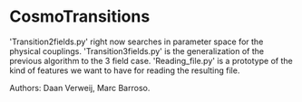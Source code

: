 # CosmoTransitions
'Transition2fields.py' right now searches in parameter space for the physical couplings.
'Transition3fields.py' is the generalization of the previous algorithm to the 3 field case.
'Reading_file.py' is a prototype of the kind of features we want to have for reading the resulting file.

Authors: Daan Verweij, Marc Barroso.
